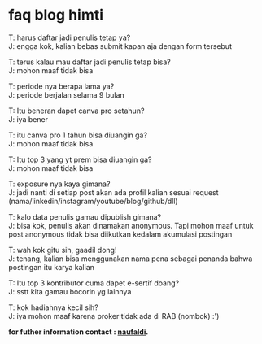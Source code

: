# faq blog himti

T: harus daftar jadi penulis tetap ya?\
J: engga kok, kalian bebas submit kapan aja dengan form tersebut

T: terus kalau mau daftar jadi penulis tetap bisa?\
J: mohon maaf tidak bisa

T: periode nya berapa lama ya?\
J: periode berjalan selama 9 bulan

T: Itu beneran dapet canva pro setahun?\
J: iya bener

T: itu canva pro 1 tahun bisa diuangin ga?\
J: mohon maaf tidak bisa

T: Itu top 3 yang yt prem bisa diuangin ga?\
J: mohon maaf tidak bisa

T: exposure nya kaya gimana?\
J: jadi nanti di setiap post akan ada profil kalian sesuai request (nama/linkedin/instagram/youtube/blog/github/dll)

T: kalo data penulis gamau dipublish gimana?\
J: bisa kok, penulis akan dinamakan anonymous. Tapi mohon maaf untuk post anonymous tidak bisa diikutkan kedalam akumulasi postingan

T: wah kok gitu sih, gaadil dong!\
J: tenang, kalian bisa menggunakan nama pena sebagai penanda bahwa postingan itu karya kalian

T: Itu top 3 kontributor cuma dapet e-sertif doang?\
J: sstt kita gamau bocorin yg lainnya

T: kok hadiahnya kecil sih?\
J: iya mohon maaf karena proker tidak ada di RAB (nombok) :')

**for futher information contact : [naufaldi](https://wa.me/6289638065793?text=mau+nanya+tentang+blog+dong/).**
